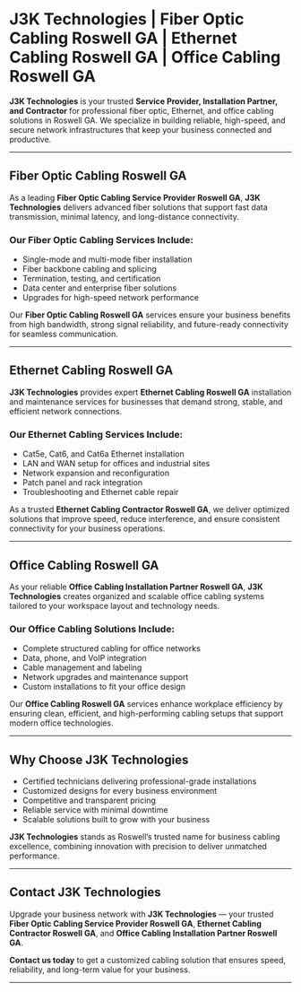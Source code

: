 # J3K Technologies | Fiber Optic Cabling Roswell GA | Ethernet Cabling Roswell GA | Office Cabling Roswell GA

**J3K Technologies** is your trusted **Service Provider, Installation Partner, and Contractor** for professional fiber optic, Ethernet, and office cabling solutions in Roswell GA. We specialize in building reliable, high-speed, and secure network infrastructures that keep your business connected and productive.

---

## Fiber Optic Cabling Roswell GA

As a leading **Fiber Optic Cabling Service Provider Roswell GA**, **J3K Technologies** delivers advanced fiber solutions that support fast data transmission, minimal latency, and long-distance connectivity.

### Our Fiber Optic Cabling Services Include:
- Single-mode and multi-mode fiber installation  
- Fiber backbone cabling and splicing  
- Termination, testing, and certification  
- Data center and enterprise fiber solutions  
- Upgrades for high-speed network performance  

Our **Fiber Optic Cabling Roswell GA** services ensure your business benefits from high bandwidth, strong signal reliability, and future-ready connectivity for seamless communication.

---

## Ethernet Cabling Roswell GA

**J3K Technologies** provides expert **Ethernet Cabling Roswell GA** installation and maintenance services for businesses that demand strong, stable, and efficient network connections.

### Our Ethernet Cabling Services Include:
- Cat5e, Cat6, and Cat6a Ethernet installation  
- LAN and WAN setup for offices and industrial sites  
- Network expansion and reconfiguration  
- Patch panel and rack integration  
- Troubleshooting and Ethernet cable repair  

As a trusted **Ethernet Cabling Contractor Roswell GA**, we deliver optimized solutions that improve speed, reduce interference, and ensure consistent connectivity for your business operations.

---

## Office Cabling Roswell GA

As your reliable **Office Cabling Installation Partner Roswell GA**, **J3K Technologies** creates organized and scalable office cabling systems tailored to your workspace layout and technology needs.

### Our Office Cabling Solutions Include:
- Complete structured cabling for office networks  
- Data, phone, and VoIP integration  
- Cable management and labeling  
- Network upgrades and maintenance support  
- Custom installations to fit your office design  

Our **Office Cabling Roswell GA** services enhance workplace efficiency by ensuring clean, efficient, and high-performing cabling setups that support modern office technologies.

---

## Why Choose J3K Technologies

- Certified technicians delivering professional-grade installations  
- Customized designs for every business environment  
- Competitive and transparent pricing  
- Reliable service with minimal downtime  
- Scalable solutions built to grow with your business  

**J3K Technologies** stands as Roswell’s trusted name for business cabling excellence, combining innovation with precision to deliver unmatched performance.

---

## Contact J3K Technologies

Upgrade your business network with **J3K Technologies** — your trusted **Fiber Optic Cabling Service Provider Roswell GA**, **Ethernet Cabling Contractor Roswell GA**, and **Office Cabling Installation Partner Roswell GA**.  

**Contact us today** to get a customized cabling solution that ensures speed, reliability, and long-term value for your business.

---
